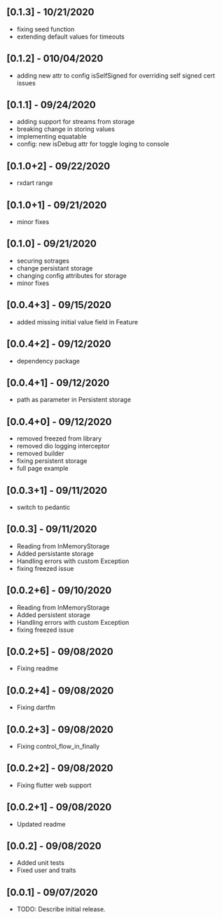 ## [0.1.3] - 10/21/2020
* fixing seed function
* extending default values for timeouts

## [0.1.2] - 010/04/2020
* adding new attr to config isSelfSigned for overriding self signed cert issues

## [0.1.1] - 09/24/2020
* adding support for streams from storage
* breaking change in storing values
* implementing equatable
* config: new isDebug attr for toggle loging to console

## [0.1.0+2] - 09/22/2020
* rxdart range
## [0.1.0+1] - 09/21/2020
* minor fixes
## [0.1.0] - 09/21/2020
* securing sotrages
* change persistant storage
* changing config attributes for storage
* minor fixes

## [0.0.4+3] - 09/15/2020
* added missing initial value field in Feature

## [0.0.4+2] - 09/12/2020
* dependency package

## [0.0.4+1] - 09/12/2020
* path as parameter in Persistent storage
## [0.0.4+0] - 09/12/2020
* removed freezed from library
* removed dio logging interceptor
* removed builder
* fixing persistent storage
* full page example

## [0.0.3+1] - 09/11/2020
* switch to pedantic

## [0.0.3] - 09/11/2020
* Reading from InMemoryStorage
* Added persistante storage
* Handling errors with custom Exception
* fixing freezed issue

## [0.0.2+6] - 09/10/2020
* Reading from InMemoryStorage
* Added persistent storage
* Handling errors with custom Exception
* fixing freezed issue

## [0.0.2+5] - 09/08/2020
* Fixing readme

## [0.0.2+4] - 09/08/2020
* Fixing dartfm

## [0.0.2+3] - 09/08/2020
* Fixing control_flow_in_finally

## [0.0.2+2] - 09/08/2020
* Fixing flutter web support

## [0.0.2+1] - 09/08/2020
* Updated readme

## [0.0.2] - 09/08/2020

* Added unit tests
* Fixed user and traits

## [0.0.1] - 09/07/2020

* TODO: Describe initial release.
